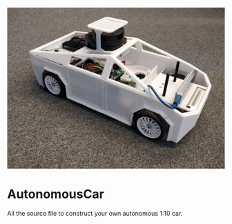 ![](https://raw.githubusercontent.com/BastienV-SATIE/AutonomousCar/main/AutonomousPlateforme.jpg)

# AutonomousCar

All the source file to construct your own autonomous 1:10 car.
